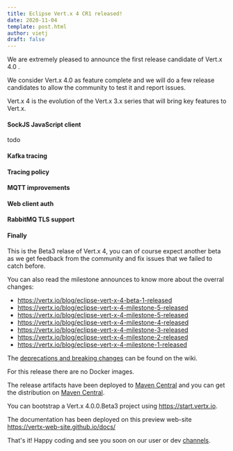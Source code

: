 ```yaml
---
title: Eclipse Vert.x 4 CR1 released!
date: 2020-11-04
template: post.html
author: vietj
draft: false
---
```


We are extremely pleased to announce the first release candidate of Vert.x 4.0 .

We consider Vert.x 4.0 as feature complete and we will do a few release candidates to
allow the community to test it and report issues.

Vert.x 4 is the evolution of the Vert.x 3.x series that will bring key features to Vert.x.

#### SockJS JavaScript client

todo

#### Kafka tracing

#### Tracing policy

#### MQTT improvements

#### Web client auth

#### RabbitMQ TLS support

#### Finally

This is the Beta3 relase of Vert.x 4, you can of course expect another beta as we get feedback from the community and fix issues that we failed to catch before.

You can also read the milestone announces to know more about the overral changes:

- https://vertx.io/blog/eclipse-vert-x-4-beta-1-released
- https://vertx.io/blog/eclipse-vert-x-4-milestone-5-released
- https://vertx.io/blog/eclipse-vert-x-4-milestone-5-released
- https://vertx.io/blog/eclipse-vert-x-4-milestone-4-released
- https://vertx.io/blog/eclipse-vert-x-4-milestone-3-released
- https://vertx.io/blog/eclipse-vert-x-4-milestone-2-released
- https://vertx.io/blog/eclipse-vert-x-4-milestone-1-released

The [deprecations and breaking changes](https://github.com/vert-x3/wiki/wiki/4.0.0-Deprecations-and-breaking-changes)
 can be found on the wiki.

For this release there are no Docker images.

The release artifacts have been deployed to [Maven Central](https://search.maven.org/search?q=g:io.vertx%20AND%20v:4.0.0.Beta1) and you can get the distribution on [Maven Central](https://repo1.maven.org/maven2/io/vertx/vertx-stack-manager/4.0.0.Beta1/).

You can bootstrap a Vert.x 4.0.0.Beta3 project using https://start.vertx.io.

The documentation has been deployed on this preview web-site https://vertx-web-site.github.io/docs/

That's it! Happy coding and see you soon on our user or dev [channels](https://vertx.io/community).
